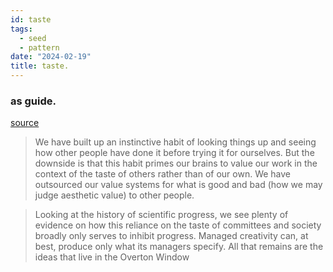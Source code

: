 ```yaml
---
id: taste
tags:
  - seed
  - pattern
date: "2024-02-19"
title: taste.
---
```


### as guide.

[source](https://jzhao.xyz/posts/aesthetics-and-taste)

> We have built up an instinctive habit of looking things up and seeing how other people have done it before trying it for ourselves. But the downside is that this habit primes our brains to value our work in the context of the taste of others rather than of our own. We have outsourced our value systems for what is good and bad (how we may judge aesthetic value) to other people.

> Looking at the history of scientific progress, we see plenty of evidence on how this reliance on the taste of committees and society broadly only serves to inhibit progress. Managed creativity can, at best, produce only what its managers specify. All that remains are the ideas that live in the Overton Window

